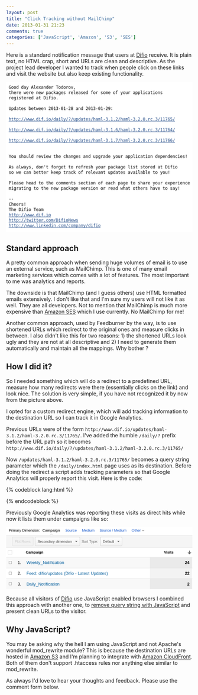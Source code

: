 ```yaml
---
layout: post
title: "Click Tracking without MailChimp"
date: 2013-01-31 21:23
comments: true
categories: ['JavaScript', 'Amazon', 'S3', 'SES']
---
```


Here is a standard notification message that users at [Difio](http://www.dif.io)
receive. It is plain text, no HTML crap, short and URLs are clean and
descriptive. As the project lead developer I wanted to track when people click on
these links and visit the website but also keep existing functionality.

!["Email with links"](/images/email_w_links.png "Email with links")

Standard approach
------------------

A pretty common approach when sending huge volumes of email is to use an external
service, such as MailChimp. This is one of many email
marketing services which comes with a lot of features. The most important to me
was analytics and reports.

The downside is that MailChimp (and I guess others) use HTML formatted emails
extensively. I don't like that and I'm sure my users will not like it as well. 
They are all developers. Not to mention that MailChimp is much more expensive
than [Amazon SES](http://aws.amazon.com/ses/) which I use currently.
No MailChimp for me!


Another common approach, used by Feedburner by the way,
is to use shortened URLs which redirect to the original ones and measure clicks
in between. I also didn't like this for two reasons: 1) the shortened URLs look
ugly and they are not at all descriptive and 2) I need to generate them automatically
and maintain all the mappings. Why bother ?


How I did it? 
--------------

So I needed something which will do a redirect to a predefined URL, measure how many
redirects were there (essentially clicks on the link) and look nice. The solution is
very simple, if you have not recognized it by now from the picture above. 

I opted for a custom redirect engine, which will add tracking information to the
destination URL so I can track it in Google Analytics.

Previous URLs were of the form `http://www.dif.io/updates/haml-3.1.2/haml-3.2.0.rc.3/11765/`.
I've added the humble `/daily/?` prefix before the URL path so it becomes
`http://www.dif.io/daily/?/updates/haml-3.1.2/haml-3.2.0.rc.3/11765/`


Now `/updates/haml-3.1.2/haml-3.2.0.rc.3/11765/` becomes a query string parameter which
the `/daily/index.html` page uses as its destination. Before doing the redirect
a script adds tracking parameters so that Google Analytics will properly
report this visit. Here is the code: 

{% codeblock lang:html %}
<html>
<head>
<script type="text/javascript">
var uri = window.location.toString();
var question = uri.indexOf("?");
var param = uri.substring(question + 1, uri.length)
if (question > 0) {
    window.location.href = param + '?utm_source=email&utm_medium=email&utm_campaign=Daily_Notification';
}
</script>
</head>
<body></body>
</html>
{% endcodeblock %}

Previously Google Analytics was reporting these visits as direct hits while now it lists them under
campaigns like so:

!["Difio Analytics"](/images/analytics_difio_campaigns.png "Difio Analytics")


Because all visitors of [Difio](http://www.dif.io) use JavaScript enabled browsers
I combined this approach with another one, to
[remove query string with JavaScript](/blog/2013/01/28/remove-query-string-with-javascript-and-html5/)
and present clean URLs to the visitor.


Why JavaScript?
---------------

You may be asking why the hell I am using JavaScript and not Apache's wonderful mod_rewrite module? 
This is because the destination URLs are hosted in [Amazon S3](http://aws.amazon.com/s3/) and I'm
planning to integrate with [Amazon CloudFront](http://aws.amazon.com/cloudfront/). Both of them
don't support .htaccess rules nor anything else similar to mod_rewrite.




As always I'd love to hear your thoughts and feedback. Please use the comment form below.






